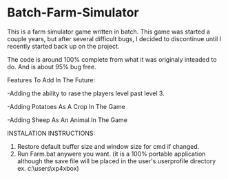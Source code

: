 # Batch-Farm-Simulator

This is a farm simulator game written in batch. This game was started a couple years, but after several difficult bugs, I decided to discontinue until I recently started back up on the project.

The code is around 100% complete from what it was originaly inteaded to do. And is about 95% bug free.

Features To Add In The Future:

-Adding the ability to rase the players level past level 3.

-Adding Potatoes As A Crop In The Game

-Adding Sheep As An Animal In The Game

INSTALATION INSTRUCTIONS:

1. Restore default buffer size and window size for cmd if changed.
2. Run Farm.bat anywere you want. (it is a 100% portable application although the save file will be placed in the user's userprofile directory ex. c:\users\xp4xbox)

